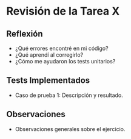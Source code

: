 # Revisión de la Tarea X
## Reflexión
- ¿Qué errores encontré en mi código?
- ¿Qué aprendí al corregirlo?
- ¿Cómo me ayudaron los tests unitarios?
## Tests Implementados
- Caso de prueba 1: Descripción y resultado.
## Observaciones
- Observaciones generales sobre el ejercicio.
